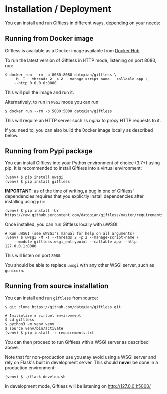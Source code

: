 Installation / Deployment
=========================

You can install and run Giftless in different ways, depending on your needs:

## Running from Docker image
Giftless is available as a Docker image available from
[Docker Hub](https://hub.docker.com/r/datopian/giftless)

To run the latest version of Giftless in HTTP mode, listening
on port 8080, run:

```
$ docker run --rm -p 8080:8080 datopian/giftless \
    -M -T --threads 2 -p 2 --manage-script-name --callable app \
    --http 0.0.0.0:8080
```

This will pull the image and run it.

Alternatively, to run in `WSGI` mode you can run:

```
$ docker run --rm -p 5000:5000 datopian/giftless
```

This will require an HTTP server such as *nginx* to proxy HTTP requests to it.

If you need to, you can also build the Docker image locally as described below.

## Running from Pypi package
You can install Giftless into your Python environment of choice (3.7+) using pip.
It is recommended to install Giftless into a virtual environment:

```shell
(venv) $ pip install uwsgi
(venv) $ pip install giftless
```

**IMPORTANT**: as of the time of writing, a bug in one of Giftless' dependencies
requires that you explicitly install dependencies after installing using `pip`:

    (venv) $ pip install -Ur https://raw.githubusercontent.com/datopian/giftless/master/requirements.txt

Once installed, you can run Giftless locally with uWSGI:

```
# Run uWSGI (see uWSGI's manual for help on all arguments)
(venv) $ uwsgi -M -T --threads 2 -p 2 --manage-script-name \
    --module giftless.wsgi_entrypoint --callable app --http 127.0.0.1:8080
```

This will listen on port `8080`.

You should be able to replace `uwsgi` with any other WSGI server, such as `gunicorn`.

## Running from source installation
You can install and run `giftless` from source:

```shell
$ git clone https://github.com/datopian/giftless.git

# Initialize a virtual environment
$ cd giftless
$ python3 -m venv venv
$ source venv/bin/activate
(venv) $ pip install -r requirements.txt
```

You can then proceed to run Giftless with a WSGI server as
described above.

Note that for non-production use you may avoid using a WSGI server and rely
on Flask's built in development server. This should **never** be done in a
production environment:

```shell
(venv) $ ./flask-develop.sh
```

In development mode, Giftless will be listening on <http://127.0.0.1:5000/>
